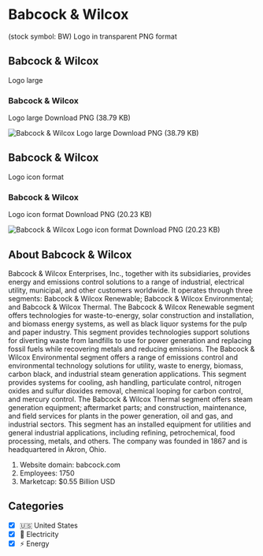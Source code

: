 # Babcock & Wilcox
 (stock symbol: BW) Logo in transparent PNG format

## Babcock & Wilcox
 Logo large

### Babcock & Wilcox
 Logo large Download PNG (38.79 KB)

![Babcock & Wilcox
 Logo large Download PNG (38.79 KB)](/img/orig/BW_BIG-fcba42bc.png)

## Babcock & Wilcox
 Logo icon format

### Babcock & Wilcox
 Logo icon format Download PNG (20.23 KB)

![Babcock & Wilcox
 Logo icon format Download PNG (20.23 KB)](/img/orig/BW-8f0ecc7a.png)

## About Babcock & Wilcox


Babcock & Wilcox Enterprises, Inc., together with its subsidiaries, provides energy and emissions control solutions to a range of industrial, electrical utility, municipal, and other customers worldwide. It operates through three segments: Babcock & Wilcox Renewable; Babcock & Wilcox Environmental; and Babcock & Wilcox Thermal. The Babcock & Wilcox Renewable segment offers technologies for waste-to-energy, solar construction and installation, and biomass energy systems, as well as black liquor systems for the pulp and paper industry. This segment provides technologies support solutions for diverting waste from landfills to use for power generation and replacing fossil fuels while recovering metals and reducing emissions. The Babcock & Wilcox Environmental segment offers a range of emissions control and environmental technology solutions for utility, waste to energy, biomass, carbon black, and industrial steam generation applications. This segment provides systems for cooling, ash handling, particulate control, nitrogen oxides and sulfur dioxides removal, chemical looping for carbon control, and mercury control. The Babcock & Wilcox Thermal segment offers steam generation equipment; aftermarket parts; and construction, maintenance, and field services for plants in the power generation, oil and gas, and industrial sectors. This segment has an installed equipment for utilities and general industrial applications, including refining, petrochemical, food processing, metals, and others. The company was founded in 1867 and is headquartered in Akron, Ohio.

1. Website domain: babcock.com
2. Employees: 1750
3. Marketcap: $0.55 Billion USD


## Categories
- [x] 🇺🇸 United States
- [x] 🔋 Electricity
- [x] ⚡ Energy
